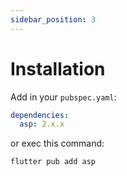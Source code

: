 ```yaml
---
sidebar_position: 3
---
```


# Installation

Add in your `pubspec.yaml`:

```yaml
dependencies:
  asp: 2.x.x
```

or exec this command:

```sh
flutter pub add asp
```

